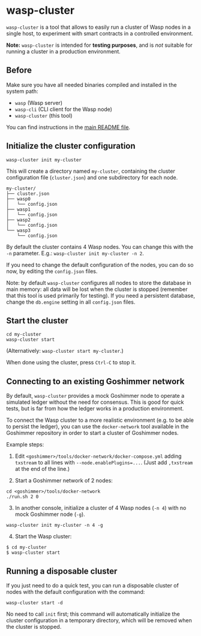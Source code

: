 # wasp-cluster

`wasp-cluster` is a tool that allows to easily run a cluster of Wasp nodes
in a single host, to experiment with smart contracts in a controlled environment.

**Note:** `wasp-cluster` is intended for **testing purposes**, and is *not*
suitable for running a cluster in a production environment.

## Before

Make sure you have all needed binaries compiled and installed in the system
path:

* `wasp` (Wasp server)
* `wasp-cli` (CLI client for the Wasp node)
* `wasp-cluster` (this tool)

You can find instructions in
the [main README file](../../../readme.md#Prerequisites).

## Initialize the cluster configuration

```
wasp-cluster init my-cluster
```

This will create a directory named `my-cluster`, containing the cluster
configuration file (`cluster.json`) and one subdirectory for each node.

```
my-cluster/
├── cluster.json
├── wasp0
│   └── config.json
├── wasp1
│   └── config.json
├── wasp2
│   └── config.json
└── wasp3
    └── config.json
```

By default the cluster contains 4 Wasp nodes. You can change this with the
`-n` parameter. E.g.: `wasp-cluster init my-cluster -n 2`.

If you need to change the default configuration of the nodes, you can do so now,
by editing the `config.json` files.

Note: by default `wasp-cluster` configures all nodes to store the database in
main memory: all data will be lost when the cluster is stopped (remember that
this tool is used primarily for testing). If you need a persistent database,
change the `db.engine` setting in all `config.json` files.

## Start the cluster

```
cd my-cluster
wasp-cluster start
```

(Alternatively: `wasp-cluster start my-cluster`.)

When done using the cluster, press `Ctrl-C` to stop it.

## Connecting to an existing Goshimmer network

By default, `wasp-cluster` provides a mock Goshimmer node to operate a
simulated ledger without the need for consensus. This is good
for quick tests, but is far from how the ledger works in a production
environment.

To connect the Wasp cluster to a more realistic environment (e.g. to be able to
persist the ledger), you can use the `docker-network` tool available
in the Goshimmer repository in order to start a cluster of Goshimmer nodes.

Example steps:

1. Edit `<goshimmer>/tools/docker-network/docker-compose.yml` adding `txstream`
   to all lines with `--node.enablePlugins=...`. (Just add `,txstream` at the
   end of the line.)

2. Start a Goshimmer network of 2 nodes:

```
cd <goshimmer>/tools/docker-network
./run.sh 2 0
```

3. In another console, initialize a cluster of 4 Wasp nodes (`-n 4`) with no
   mock Goshimmer node (`-g`).

```
wasp-cluster init my-cluster -n 4 -g
```

4. Start the Wasp cluster:

```
$ cd my-cluster
$ wasp-cluster start
```

## Running a disposable cluster

If you just need to do a quick test, you can run a disposable cluster of nodes
with the default configuration with the command:

```
wasp-cluster start -d
```

No need to call `init` first; this command will automatically initialize the
cluster configuration in a temporary directory, which will be removed when the
cluster is stopped.
